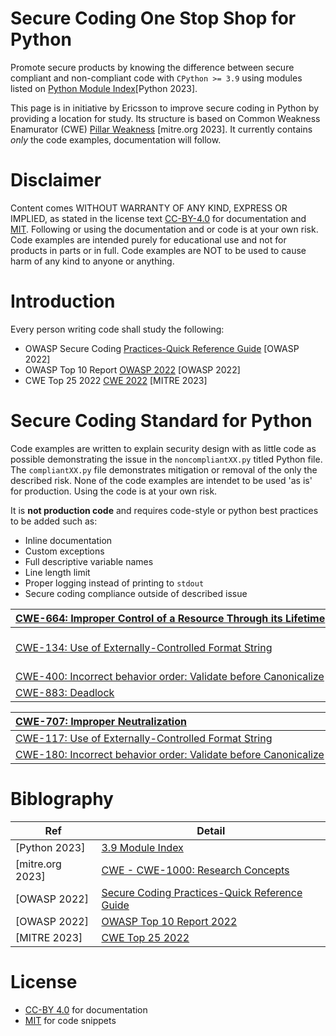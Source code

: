 # Secure Coding One Stop Shop for Python

Promote secure products by knowing the difference between secure compliant 
and non-compliant code with `CPython >= 3.9` using modules listed on 
[Python Module Index](https://docs.python.org/3.9/py-modindex.html)[Python 2023]. 

This page is in initiative by Ericsson to improve secure coding in Python by providing a location for study. Its structure is based on 
Common Weakness Enamurator (CWE) [Pillar Weakness](https://cwe.mitre.org/documents/glossary/#Pillar%20Weakness) [mitre.org 2023]. 
It currently contains *only* the code examples, documentation will follow.

# Disclaimer
Content comes WITHOUT WARRANTY OF ANY KIND, EXPRESS OR IMPLIED, as stated in the license text [CC-BY-4.0](licenses/CC-BY-4.0.txt) for documentation and [MIT](licenses/MIT.txt).
Following or using the documentation and or code is at your own risk. Code examples are intended purely for educational use and not for products in parts or in full.
Code examples are NOT to be used to cause harm of any kind to anyone or anything. 


# Introduction
Every person writing code shall study the following:

* OWASP Secure Coding [Practices-Quick Reference Guide](https://owasp.org/www-project-secure-coding-practices-quick-reference-guide/) [OWASP 2022]
* OWASP Top 10 Report [OWASP 2022](https://owasp.org/www-project-top-ten/) [OWASP 2022]
* CWE Top 25 2022 [CWE 2022](https://cwe.mitre.org/top25/archive/2022/2022_cwe_top25.html) [MITRE 2023]

# Secure Coding Standard for Python
Code examples are written to explain security design with as little code as possible demonstrating the issue in the `noncompliantXX.py` titled Python file.
The `compliantXX.py` file demonstrates mitigation or removal of the only the described risk.
None of the code examples are intendet to be used 'as is' for production. Using the code is at your own risk. 

It is **not production code** and requires code-style or python best practices to be added such as:
* Inline documentation
* Custom exceptions
* Full descriptive variable names
* Line length limit
* Proper logging instead of printing to `stdout`
* Secure coding compliance outside of described issue

|<div style="width:500px">[CWE-664: Improper Control of a Resource Through its Lifetime](https://cwe.mitre.org/data/definitions/664.html)</div>|<div style="width:120px">Prominent CVE</div>|
|:----------------------------------------------------------------|:----|
|[CWE-134: Use of Externally-Controlled Format String](CWE-664/CWE-134/.)|[CVE-2022-27177](https://www.cvedetails.com/cve/CVE-2022-27177/),<br />CVSSv3.1: **9.8**,<br />EPSS:**00.37**(01.12.2023)|
|[CWE-400: Incorrect behavior order: Validate before Canonicalize](CWE-664/CWE-400/.)||
|[CWE-883: Deadlock](CWE-664/CWE-833/.)||

|<div style="width:500px">[CWE-707: Improper Neutralization](https://cwe.mitre.org/data/definitions/707.html)</div>|<div style="width:120px">Prominent CVE</div>|
|:----------------------------------------------------------------|:----|
|[CWE-117: Use of Externally-Controlled Format String](CWE-707/CWE-117/.)||
|[CWE-180: Incorrect behavior order: Validate before Canonicalize](CWE-707/CWE-180/.)||




# Biblography

|Ref|Detail|
|-----|-----|
|[Python 2023]|[3.9 Module Index](https://docs.python.org/3.9/py-modindex.html)|
|[mitre.org 2023]|[CWE - CWE-1000: Research Concepts](https://cwe.mitre.org/data/definitions/1000.html)|
|[OWASP 2022]|[Secure Coding Practices-Quick Reference Guide](https://owasp.org/www-project-secure-coding-practices-quick-reference-guide/)|
|[OWASP 2022]|[OWASP Top 10 Report 2022](https://owasp.org/www-project-top-ten/)|
|[MITRE 2023]|[CWE Top 25 2022](https://cwe.mitre.org/top25/archive/2022/2022_cwe_top25.html)|


# License
* [CC-BY 4.0](licenses/CC-BY-4.0.txt) for documentation
* [MIT](licenses/MIT.txt) for code snippets
